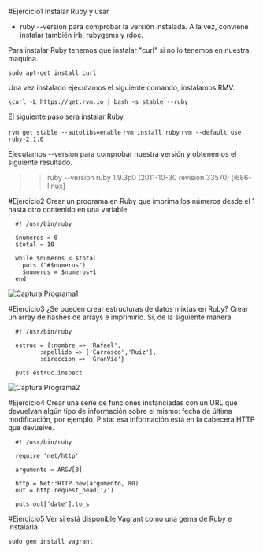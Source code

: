 #Ejercicio1
Instalar Ruby y usar
* ruby --version para comprobar la versión instalada. A la vez, conviene instalar también irb, rubygems y rdoc.

Para instalar Ruby tenemos que instalar "curl" si no lo tenemos en nuestra maquina.

  `sudo apt-get install curl`
  
Una vez instalado ejecutamos el siguiente comando, instalamos RMV.

  `\curl -L https://get.rvm.io | bash -s stable --ruby`
  
El siguiente paso sera instalar Ruby.

  `rvm get stable --autolibs=enable`
  `rvm install ruby`
  `rvm --default use ruby-2.1.0`

Ejecutamos --version para comprobar nuestra versión y obtenemos el siguiente resultado.

  >> ruby --version
  >> ruby 1.9.3p0 (2011-10-30 revision 33570) [i686-linux]

#Ejercicio2
Crear un programa en Ruby que imprima los números desde el 1 hasta otro contenido en una variable.

```
  #! /usr/bin/ruby

  $numeros = 0
  $total = 10

  while $numeros < $total
    puts ("#$numeros")
    $numeros = $numeros+1
  end
```
![Captura Programa1]()

#Ejercicio3
¿Se pueden crear estructuras de datos mixtas en Ruby? Crear un array de hashes de arrays e imprimirlo.
Sí, de la siguiente manera.

```
  #! /usr/bin/ruby

  estruc = {:nombre => 'Rafael',
         :apellido => ['Carrasco','Ruiz'],
         :direccion => 'GranVia'}

  puts estruc.inspect
```
![Captura Programa2]()

#Ejercicio4
Crear una serie de funciones instanciadas con un URL que devuelvan algún tipo de información sobre el mismo: fecha de última modificación, por ejemplo. Pista: esa información está en la cabecera HTTP que devuelve.

```
  #! /usr/bin/ruby

  require 'net/http'

  argumento = ARGV[0]

  http = Net::HTTP.new(argumento, 80)
  out = http.request_head('/')

  puts out['date'].to_s
```

#Ejercicio5
Ver si está disponible Vagrant como una gema de Ruby e instalarla.

  `sudo gem install vagrant` 




